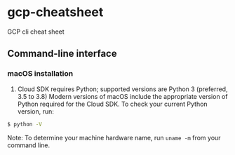 # gcp-cheatsheet
GCP cli cheat sheet


## Command-line interface

### macOS installation
1. Cloud SDK requires Python; supported versions are Python 3 (preferred, 3.5 to 3.8) Modern versions of macOS include the appropriate version of Python required for the Cloud SDK. To check your current Python version, run:

```bash
$ python -V
```
Note: To determine your machine hardware name, run `uname -m` from your command line.


